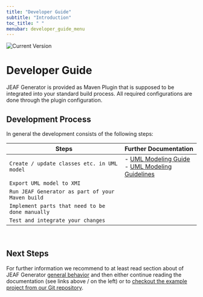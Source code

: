 ```yaml
---
title: "Developer Guide"
subtitle: "Introduction"
toc_title: " "
menubar: developer_guide_menu
---
```


![Current Version](https://maven-badges.herokuapp.com/maven-central/com.anaptecs.jeaf.generator/jeaf-generator/badge.svg)

# Developer Guide

JEAF Generator is provided as Maven Plugin that is supposed to be integrated into your standard build process. All required configurations are done through the plugin configuration.

## Development Process

In general the development consists of the following steps:

| Steps                                                          | Further Documentation                                                           |
| -------------------------------------------------------------- |:------------------------------------------------------------------------------- |
| `Create / update classes etc. in UML model`        | - [UML Modeling Guide](../uml-modeling-guide)<br/>- [UML Modeling Guidelines]() |
| `Export UML model to XMI`                               |                                                                                 |
| `Run JEAF Generator as part of your Maven build`  |                                                                                 |
| `Implement parts that need to be done manually`   |                                                                                 |
| `Test and integrate your changes`                     |                                                                                 |

<br>

## Next Steps

For further information we recommend to at least read section about of JEAF Generator [general behavior](https://anaptecs.atlassian.net/wiki/spaces/JEAF/pages/546080018 "/wiki/spaces/JEAF/pages/546080018") and then either continue reading the documentation (see links above / on the left) or to [checkout the example project from our Git repository](https://bitbucket.org/anaptecs/jeaf-generator-samples "https://bitbucket.org/anaptecs/jeaf-generator-samples").